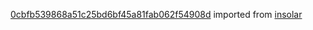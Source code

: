 [0cbfb539868a51c25bd6bf45a81fab062f54908d](https://github.com/insolar/insolar/commit/0cbfb539868a51c25bd6bf45a81fab062f54908d) imported from [insolar](https://github.com/insolar/insolar)
